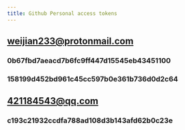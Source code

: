 ```yaml
---
title: Github Personal access tokens
---
```


## weijian233@protonmail.com

### 0b67fbd7aeacd7b6fc9ff447d15545eb43451100
### 158199d452bd961c45cc597b0e361b736d0d2c64
## 421184543@qq.com
### c193c21932ccdfa788ad108d3b143afd62b0c23e

